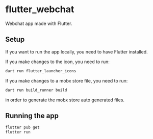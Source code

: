 # flutter_webchat

Webchat app made with Flutter.

## Setup

If you want to run the app locally, you need to have Flutter installed.

If you make changes to the icon, you need to run:

```bash
dart run flutter_launcher_icons
```

If you make changes to a mobx store file, you need to run:
```bash
dart run build_runner build
```
in order to generate the mobx store auto generated files.

## Running the app

```bash
flutter pub get
flutter run
```